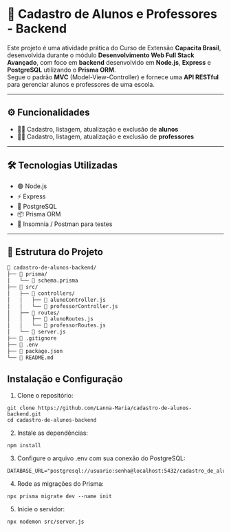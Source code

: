 # 🏫 Cadastro de Alunos e Professores - Backend

Este projeto é uma atividade prática do Curso de Extensão **Capacita Brasil**, desenvolvida durante o módulo **Desenvolvimento Web Full Stack Avançado**, com foco em **backend** desenvolvido em **Node.js**, **Express** e **PostgreSQL** utilizando o **Prisma ORM**.  
Segue o padrão **MVC** (Model-View-Controller) e fornece uma **API RESTful** para gerenciar alunos e professores de uma escola.

---

## ⚙️ Funcionalidades

- 👩‍🎓 Cadastro, listagem, atualização e exclusão de **alunos**  
- 👨‍🏫 Cadastro, listagem, atualização e exclusão de **professores**  

---

## 🛠️ Tecnologias Utilizadas

- 🟢 Node.js  
- ⚡ Express  
- 🐘 PostgreSQL  
- 📦 Prisma ORM  
- 📝 Insomnia / Postman para testes  

---

## 📁 Estrutura do Projeto

```bash
📁 cadastro-de-alunos-backend/
├── 📁 prisma/
│   └── 📄 schema.prisma
├── 📁 src/
│   ├── 📁 controllers/
│   │   ├── 📄 alunoController.js
│   │   └── 📄 professorController.js
│   ├── 📁 routes/
│   │   ├── 📄 alunoRoutes.js
│   │   └── 📄 professorRoutes.js
│   └── 📄 server.js
├── 📄 .gitignore
├── 📄 .env
├── 📄 package.json
└── 📄 README.md
```


## Instalação e Configuração


1. Clone o repositório:
```
git clone https://github.com/Lanna-Maria/cadastro-de-alunos-backend.git
cd cadastro-de-alunos-backend
```

2. Instale as dependências:
```
npm install

```

3. Configure o arquivo .env com sua conexão do PostgreSQL:
```
DATABASE_URL="postgresql://usuario:senha@localhost:5432/cadastro_de_alunos"
```
   
4. Rode as migrações do Prisma:
```
npx prisma migrate dev --name init
  ```

5. Inicie o servidor:
```
npx nodemon src/server.js
```




